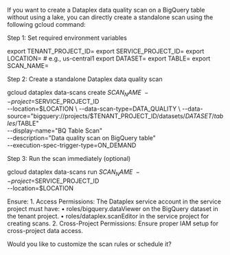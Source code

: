 If you want to create a Dataplex data quality scan on a BigQuery table without using a lake, you can directly create a standalone scan using the following gcloud command:

Step 1: Set required environment variables

export TENANT_PROJECT_ID=<your-tenant-project-id>
export SERVICE_PROJECT_ID=<your-service-project-id>
export LOCATION=<region>  # e.g., us-central1
export DATASET=<your-bq-dataset>
export TABLE=<your-bq-table>
export SCAN_NAME=<your-scan-name>

Step 2: Create a standalone Dataplex data quality scan

gcloud dataplex data-scans create $SCAN_NAME \
    --project=$SERVICE_PROJECT_ID \
    --location=$LOCATION \
    --data-scan-type=DATA_QUALITY \
    --data-source="bigquery://projects/$TENANT_PROJECT_ID/datasets/$DATASET/tables/$TABLE" \
    --display-name="BQ Table Scan" \
    --description="Data quality scan on BigQuery table" \
    --execution-spec-trigger-type=ON_DEMAND

Step 3: Run the scan immediately (optional)

gcloud dataplex data-scans run $SCAN_NAME \
    --project=$SERVICE_PROJECT_ID \
    --location=$LOCATION

Ensure:
	1.	Access Permissions: The Dataplex service account in the service project must have:
	•	roles/bigquery.dataViewer on the BigQuery dataset in the tenant project.
	•	roles/dataplex.scanEditor in the service project for creating scans.
	2.	Cross-Project Permissions: Ensure proper IAM setup for cross-project data access.

Would you like to customize the scan rules or schedule it?